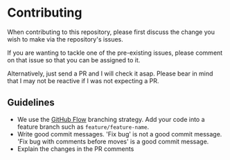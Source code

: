 # Contributing
When contributing to this repository, please first discuss the change you wish to make via the repository's issues.

If you are wanting to tackle one of the pre-existing issues, please comment on that issue so that you can be assigned to it.

Alternatively, just send a PR and I will check it asap. Please bear in mind that I may not be reactive if I was not expecting a PR.

## Guidelines
- We use the [GitHub Flow](https://www.gitkraken.com/learn/git/best-practices/git-branch-strategy#github-flow-considerations) branching strategy. Add your code into a feature branch such as `feature/feature-name`. 
- Write good commit messages. 'Fix bug' is not a good commit message. 'Fix bug with comments before moves' is a good commit message.
- Explain the changes in the PR comments
